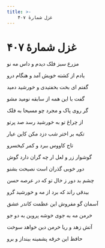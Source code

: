 ```yaml
---
title: >-
    غزل شمارهٔ ۴۰۷
---
```

# غزل شمارهٔ ۴۰۷

<div class="b" id="bn1"><div class="m1"><p>مزرع سبز فلک دیدم و داس مه نو</p></div>
<div class="m2"><p>یادم از کشته خویش آمد و هنگام درو</p></div></div>
<div class="b" id="bn2"><div class="m1"><p>گفتم ای بخت بخفتیدی و خورشید دمید</p></div>
<div class="m2"><p>گفت با این همه از سابقه نومید مشو</p></div></div>
<div class="b" id="bn3"><div class="m1"><p>گر روی پاک و مجرد چو مسیحا به فلک</p></div>
<div class="m2"><p>از چراغ تو به خورشید رسد صد پرتو</p></div></div>
<div class="b" id="bn4"><div class="m1"><p>تکیه بر اختر شب دزد مکن کاین عیار</p></div>
<div class="m2"><p>تاج کاووس ببرد و کمر کیخسرو</p></div></div>
<div class="b" id="bn5"><div class="m1"><p>گوشوار زر و لعل ار چه گران دارد گوش</p></div>
<div class="m2"><p>دور خوبی گذران است نصیحت بشنو</p></div></div>
<div class="b" id="bn6"><div class="m1"><p>چشم بد دور ز خال تو که در عرصه حسن</p></div>
<div class="m2"><p>بیدقی راند که برد از مه و خورشید گرو</p></div></div>
<div class="b" id="bn7"><div class="m1"><p>آسمان گو مفروش این عظمت کاندر عشق</p></div>
<div class="m2"><p>خرمن مه به جوی خوشه پروین به دو جو</p></div></div>
<div class="b" id="bn8"><div class="m1"><p>آتش زهد و ریا خرمن دین خواهد سوخت</p></div>
<div class="m2"><p>حافظ این خرقه پشمینه بینداز و برو</p></div></div>